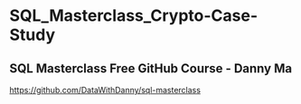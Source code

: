 # SQL_Masterclass_Crypto-Case-Study


## SQL Masterclass Free GitHub Course - Danny Ma

https://github.com/DataWithDanny/sql-masterclass
